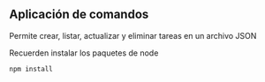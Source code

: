## Aplicación de comandos

Permite crear, listar, actualizar y eliminar tareas en un archivo JSON

Recuerden instalar los paquetes de node

```
npm install
```



